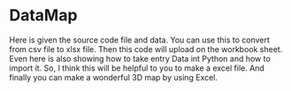 # DataMap
Here is given the source code file and data. You can use this to convert from csv file to xlsx file. Then this code will upload on the workbook sheet. 
Even here is also showing how to take entry Data int Python and how to import it.
So, I think this will be helpful to you to make a excel file. 
And finally you can make a wonderful 3D map by using Excel.
